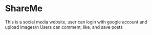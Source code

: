 # ShareMe
This is a social media website, user can login with google account and upload images/n
Users can comment, like, and save posts

